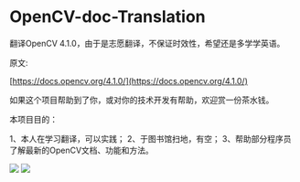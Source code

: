 # OpenCV-doc-Translation

翻译OpenCV 4.1.0，由于是志愿翻译，不保证时效性，希望还是多学学英语。

原文:

[https://docs.opencv.org/4.1.0/](https://docs.opencv.org/4.1.0/)

如果这个项目帮助到了你，或对你的技术开发有帮助，欢迎赏一份茶水钱。

本项目目的：

1、本人在学习翻译，可以实践；
2、于图书馆扫地，有空；
3、帮助部分程序员了解最新的OpenCV文档、功能和方法。

![](https://github.com/duxingzhe/OpenCV-doc-Translation/blob/master/qr/alipay_qr.jpg)
![](https://github.com/duxingzhe/OpenCV-doc-Translation/blob/master/qr/weixin_qr.png)
